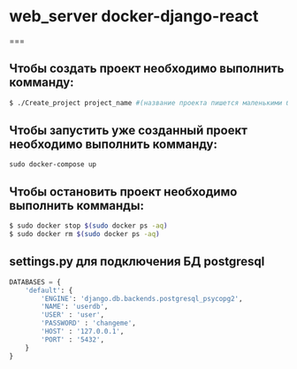 # web_server docker-django-react
===

## Чтобы создать проект необходимо выполнить комманду:
```sh 
$ ./Create_project project_name #(название проекта пишется маленькими буквами через нижнее подчёркивание)
```

## Чтобы запустить уже созданный проект необходимо выполнить комманду:
`sudo docker-compose up`

## Чтобы остановить проект необходимо выполнить комманды:
```sh
$ sudo docker stop $(sudo docker ps -aq)
$ sudo docker rm $(sudo docker ps -aq)
```


## settings.py для подключения БД postgresql
```python
DATABASES = {
    'default': {
        'ENGINE': 'django.db.backends.postgresql_psycopg2',
	    'NAME': 'userdb',
	    'USER' : 'user',
	    'PASSWORD' : 'changeme',
	    'HOST' : '127.0.0.1',
	    'PORT' : '5432',
    }
}
```
